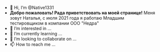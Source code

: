 - 👋 Hi, I’m @Native1331
- **Добро пожаловать! Рада приветствовать на моей странице!**
   Меня зовут Наталья, с июля 2021 года я работаю Младшим тестировщиком в компании ООО "Недра"
- 👀 I’m interested in ...
- 🌱 I’m currently learning ...
- 💞️ I’m looking to collaborate on ...
- 📫 How to reach me ...

<!---
Native1331/Native1331 is a ✨ special ✨ repository because its `README.md` (this file) appears on your GitHub profile.
You can click the Preview link to take a look at your changes.
--->
